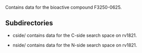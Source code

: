 Contains data for the bioactive compound F3250-0625.

## Subdirectories

- cside/ contains data for the C-side search space on rv1821.

- nside/ contains data for the N-side search space on rv1821.

